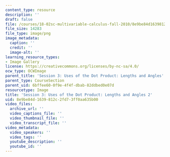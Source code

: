 ```yaml
---
content_type: resource
description: ''
draft: false
file: /courses/18-02sc-multivariable-calculus-fall-2010/8e9be84d1639812c2fd73ff0aa635b00_MIT18_02SC_L1Brds_9.png
file_size: 14283
file_type: image/png
image_metadata:
  caption: ''
  credit: ''
  image-alt: ''
learning_resource_types:
- Image Gallery
license: https://creativecommons.org/licenses/by-nc-sa/4.0/
ocw_type: OCWImage
parent_title: 'Session 3: Uses of the Dot Product: Lengths and Angles'
parent_type: CourseSection
parent_uid: 6bffee60-0f9e-4f4f-dbab-82ddbed0e07d
resourcetype: Image
title: 'Session 3: Uses of the Dot Product: Lengths and Angles 2'
uid: 8e9be84d-1639-812c-2fd7-3ff0aa635b00
video_files:
  archive_url: ''
  video_captions_file: ''
  video_thumbnail_file: ''
  video_transcript_file: ''
video_metadata:
  video_speakers: ''
  video_tags: ''
  youtube_description: ''
  youtube_id: ''
---
```

